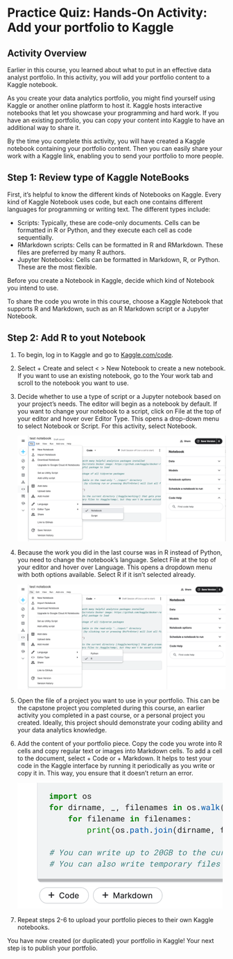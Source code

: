 # Practice Quiz: Hands-On Activity: Add your portfolio to Kaggle

## Activity Overview

Earlier in this course, you learned about what to put in an effective data analyst portfolio. In this activity, you will add your portfolio content to a Kaggle notebook.

As you create your data analytics portfolio, you might find yourself using Kaggle or another online platform to host it. Kaggle hosts interactive notebooks that let you showcase your programming and hard work. If you have an existing portfolio, you can copy your content into Kaggle to have an additional way to share it.

By the time you complete this activity, you will have created a Kaggle notebook containing your portfolio content. Then you can easily share your work with a Kaggle link, enabling you to send your portfolio to more people.

## Step 1: Review type of Kaggle NoteBooks

First, it’s helpful to know the different kinds of Notebooks on Kaggle. Every kind of Kaggle Notebook uses code, but each one contains different languages for programming or writing text. The different types include: 

- Scripts: Typically, these are code-only documents. Cells can be formatted in R or Python, and they execute each cell as code sequentially. 
- RMarkdown scripts: Cells can be formatted in R and RMarkdown. These files are preferred by many R authors.
- Jupyter Notebooks: Cells can be formatted in Markdown, R, or Python. These are the most flexible.

Before you create a Notebook in Kaggle, decide which kind of Notebook you intend to use.

To share the code you wrote in this course, choose a Kaggle Notebook that supports R and Markdown, such as an R Markdown script or a Jupyter Notebook.

## Step 2: Add R to yout Notebook

1. To begin, log in to Kaggle and go to [Kaggle.com/code](https://www.kaggle.com/code).

2. Select + Create and select < > New Notebook to create a new notebook. If you want to use an existing notebook, go to the Your work tab and scroll to the notebook you want to use.

3. Decide whether to use a type of script or a Jupyter notebook based on your project’s needs. The editor will begin as a notebook by default. If you want to change your notebook to a script, click on File at the top of your editor and hover over Editor Type. This opens a drop-down menu to select Notebook or Script. For this activity, select Notebook.

    ![x](./resources/img-1.png)

4. Because the work you did in the last course was in R instead of Python, you need to change the notebook’s language. Select File at the top of your editor and hover over Language. This opens a dropdown menu with both options available. Select R if it isn’t selected already.

    ![x](./resources/img-2.png)

5. Open the file of a project you want to use in your portfolio. This can be the capstone project you completed during this course, an earlier activity you completed in a past course, or a personal project you created. Ideally, this project should demonstrate your coding ability and your data analytics knowledge. 

6. Add the content of your portfolio piece. Copy the code you wrote into R cells and copy regular text or images into Markdown cells. To add a cell to the document, select + Code or + Markdown. It helps to test your code in the Kaggle interface by running it periodically as you write or copy it in. This way, you ensure that it doesn’t return an error.

    ![x](./resources/img-3.png)

7. Repeat steps 2-6 to upload your portfolio pieces to their own Kaggle notebooks. 

You have now created (or duplicated) your portfolio in Kaggle! Your next step is to publish your portfolio.